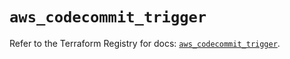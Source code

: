 # `aws_codecommit_trigger`

Refer to the Terraform Registry for docs: [`aws_codecommit_trigger`](https://registry.terraform.io/providers/hashicorp/aws/5.51.1/docs/resources/codecommit_trigger).
